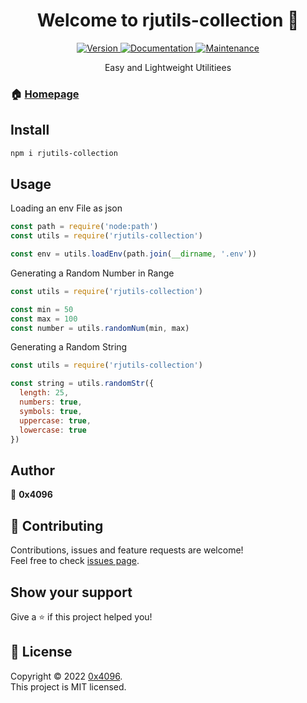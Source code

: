 <h1 align="center">Welcome to rjutils-collection 👋</h1>
<center>
  <a href="https://www.npmjs.com/package/rjutils-collection" target="_blank">
    <img alt="Version" src="https://img.shields.io/npm/v/rjutils-collection.svg">
  </a>
  <a href="https://github.com/rotvproHD/NPM_UTILS#readme" target="_blank">
    <img alt="Documentation" src="https://img.shields.io/badge/documentation-yes-brightgreen.svg" />
  </a>
  <a href="https://github.com/rotvproHD/NPM_UTILS/graphs/commit-activity" target="_blank">
    <img alt="Maintenance" src="https://img.shields.io/badge/Maintained%3F-yes-green.svg" />
  </a>

  Easy and Lightweight Utilitiees
</center>

### 🏠 [Homepage](https://github.com/rotvproHD/NPM_UTILS#readme)

## Install

```sh
npm i rjutils-collection
```

## Usage

Loading an env File as json
```js
const path = require('node:path')
const utils = require('rjutils-collection')

const env = utils.loadEnv(path.join(__dirname, '.env'))
```

Generating a Random Number in Range
```js
const utils = require('rjutils-collection')

const min = 50
const max = 100
const number = utils.randomNum(min, max)
```

Generating a Random String
```js
const utils = require('rjutils-collection')

const string = utils.randomStr({
  length: 25,
  numbers: true,
  symbols: true,
  uppercase: true,
  lowercase: true
})
```

## Author

👤 **0x4096**

## 🤝 Contributing

Contributions, issues and feature requests are welcome!<br />Feel free to check [issues page](https://github.com/rotvproHD/NPM_UTILS/issues). 

## Show your support

Give a ⭐️ if this project helped you!

## 📝 License

Copyright © 2022 [0x4096](https://github.com/rotvproHD).<br />
This project is MIT licensed.